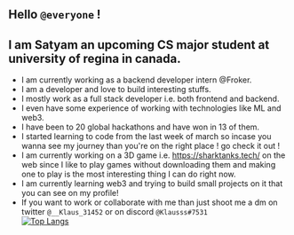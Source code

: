 ## Hello `@everyone` !
## I am Satyam an upcoming CS major student at university of regina in canada.
- I am currently working as a backend developer intern @Froker.
- I am a developer and love to build interesting stuffs.
- I mostly work as a full stack developer i.e. both frontend and backend.
- I even have some experience of working with technologies like ML and web3.
- I have been to 20 global hackathons and have won in 13 of them.
- I started learning to code from the last week of march so incase you wanna see my journey than you're on the right place ! go check it out !
- I am currently working on a 3D game i.e. https://sharktanks.tech/ on the web since I like to play games without downloading them and making one to play is the most interesting thing I can do right now.
- I am currently learning web3 and trying to build small projects on it that you can see on my profile!
- If you want to work or collaborate with me than just shoot me a dm on twitter `@__Klaus_31452` or on discord `@Klausss#7531` <br>
[![Top Langs](https://github-readme-stats.vercel.app/api/top-langs/?username=KlausMikhaelson&layout=compact&theme=calm)](https://github.com/KlausMikhaelson/github-readme-stats)
